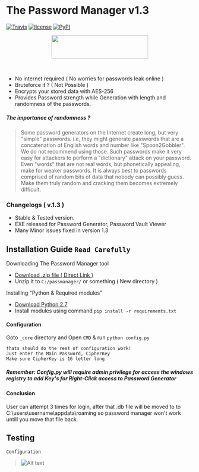 # The Password Manager v1.3
[![Travis](https://img.shields.io/travis/rust-lang/rust.svg)](https://github.com/roothaxor/The-Password-Manager)
[![license](https://img.shields.io/github/license/mashape/apistatus.svg)](https://www.roothaxor.in)
[![PyPI](https://img.shields.io/pypi/status/Django.svg)](https://github.com/roothaxor/The-Password-Manager)

<p align="center">
  <img width=260 height=63 src="http://orig06.deviantart.net/f419/f/2013/294/b/4/animated_3d_python_powered_logo120frame_apng_by_metallicow-d6rdza2.png">
</p><br />

 * No internet required ( No worries for passwords leak online ) 
 * Bruteforce it ? ( Not Possible )
 * Encrypts your stored data with AES-256
 * Provides Password strength while Generation with length and randomness of the passwords.
##### The importance of randomness ?
> Some password generators on the Internet create long, but very "simple" passwords. i.e, they might generate passwords that are a concatenation of English words and number like "Spoon2Gobbler". We do not recommend using those. Such passwords make it very easy for attackers to perform a "dictionary" attack on your password. Even "words" that are not real words, but phonetically appealing, make for weaker passwords. It is always best to passwords comprised of random bits of data that nobody can possibly guess. Make them truly random and cracking them becomes extremely difficult.

### Changelogs ( v.1.3 )
* Stable & Tested version.
* EXE released for Password Generator, Password Vault Viewer
* Many Minor issues fixed in version 1.3

## Installation Guide `Read Carefully`
Downloading The Password Manager tool
* [Download .zip file ( Direct Link )](https://codeload.github.com/roothaxor/The-Password-Manager/zip/master)
* Unzip it to `C:/passmanager/` or something ( New directory )

Installing "Python & Required modules"

 * [Download Python 2.7](https://www.python.org/downloads/windows/)
 * Install modules using command `pip install -r requirements.txt` 

#### Configuration
Goto `_core` directory and 
Open `CMD` & run `python config.py`
```
thats should do the rest of configuration work!
Just enter the Main Password, CipherKey
Make sure CipherKey is 16 letter long
```
##### Remember: Config.py will require admin privilege for access the windows registry to add Key's for Right-Click access to Password Generator

#### Conclusion
User can attempt 3 times for login, after that .db file will be moved to to C:\users\username\appdata\roaming
so password manager won't work untill you move that file back.

## Testing
`Configuration` </br>
> ![Alt text](Screenshots/yes.gif)
